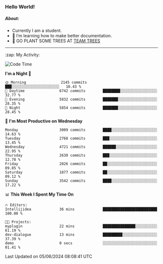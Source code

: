 ### Hello World!

##### About:
- Currently I am a student.
- 🌱 I’m learning how to make better documentation.
- 🌱 GO PLANT SOME TREES AT [TEAM TREES](https://teamtrees.org/)

---
  <summary>:zap: My Activity:</summary>
  
<!--START_SECTION:waka-->
![Code Time](http://img.shields.io/badge/Code%20Time-1%2C377%20hrs%2025%20mins-blue)

**I'm a Night 🦉** 

```text
🌞 Morning                2145 commits        ███░░░░░░░░░░░░░░░░░░░░░░   10.43 % 
🌆 Daytime                6742 commits        ████████░░░░░░░░░░░░░░░░░   32.77 % 
🌃 Evening                5832 commits        ███████░░░░░░░░░░░░░░░░░░   28.35 % 
🌙 Night                  5854 commits        ███████░░░░░░░░░░░░░░░░░░   28.45 % 
```
📅 **I'm Most Productive on Wednesday** 

```text
Monday                   3009 commits        ████░░░░░░░░░░░░░░░░░░░░░   14.63 % 
Tuesday                  2768 commits        ███░░░░░░░░░░░░░░░░░░░░░░   13.45 % 
Wednesday                4721 commits        ██████░░░░░░░░░░░░░░░░░░░   22.95 % 
Thursday                 2630 commits        ███░░░░░░░░░░░░░░░░░░░░░░   12.78 % 
Friday                   2026 commits        ██░░░░░░░░░░░░░░░░░░░░░░░   09.85 % 
Saturday                 1877 commits        ██░░░░░░░░░░░░░░░░░░░░░░░   09.12 % 
Sunday                   3542 commits        ████░░░░░░░░░░░░░░░░░░░░░   17.22 % 
```


📊 **This Week I Spent My Time On** 

```text
🔥 Editors: 
Intellijidea             36 mins             █████████████████████████   100.00 % 

🐱‍💻 Projects: 
myplugin                 22 mins             ███████████████░░░░░░░░░░   61.19 % 
dev-dialogue             13 mins             █████████░░░░░░░░░░░░░░░░   37.39 % 
demo                     0 secs              ░░░░░░░░░░░░░░░░░░░░░░░░░   01.41 % 
```


 Last Updated on 05/06/2024 08:08:41 UTC
<!--END_SECTION:waka-->
